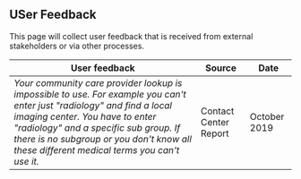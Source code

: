 ## USer Feedback

This page will collect user feedback that is received from external stakeholders or via other processes. 

| User feedback | Source | Date | 
| --- | --- | --- | 
| _Your community care provider lookup is impossible to use. For example you can't enter just "radiology" and find a local imaging center. You have to enter "radiology" and a specific sub group. If there is no subgroup or you don't know all these different medical terms you can't use it._ | Contact Center Report | October 2019 |
